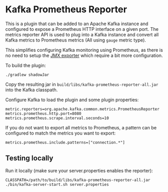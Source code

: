 # Kafka Prometheus Reporter

This is a plugin that can be added to an Apache Kafka instance and configured to expose a Prometheus HTTP interface on a given port. The metrics reporter API is used to plug into a Kafka instance and convert all Kafka metrics to Prometheus metrics (All using `gauge` metric type).

This simplifies configuring Kafka monitoring using Prometheus, as there is no need to setup the
[JMX exporter](https://github.com/prometheus/jmx_exporter) which require a bit more configuration.

To build the plugin:

```
./gradlew shadowJar
```

Copy the resulting jar in `build/libs/kafka-prometheus-reporter-all.jar` into the Kafka classpath.

Configure Kafka to load the plugin and some plugin properties:

```
metric.reporters=org.apache.kafka.common.metrics.PrometheusReporter
metrics.prometheus.http.port=8080
metrics.prometheus.scrape.interval.seconds=10
```

If you do not want to export all metrics to Prometheus, a pattern can be configured to match the
metrics you want to export:

```
metrics.prometheus.include.patterns=["connection.*"]
```

## Testing locally

Run it locally (make sure your server.properties enables the reporter):

```
CLASSPATH=/path/to/build/libs/kafka-prometheus-reporter-all.jar ./bin/kafka-server-start.sh server.properties
```
